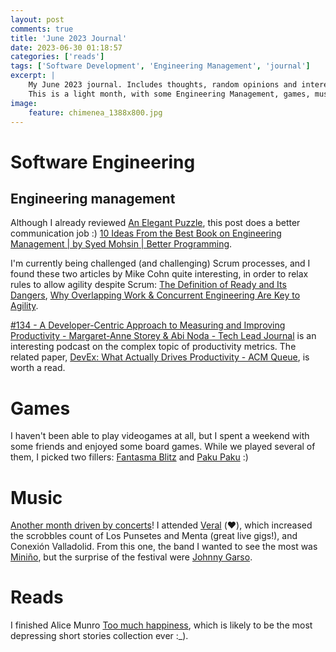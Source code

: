 ```yaml
---
layout: post
comments: true
title: 'June 2023 Journal'
date: 2023-06-30 01:18:57
categories: ['reads']
tags: ['Software Development', 'Engineering Management', 'journal']
excerpt: |
    My June 2023 journal. Includes thoughts, random opinions and interesting content that I ingested during that month.
    This is a light month, with some Engineering Management, games, music and reads.
image:
    feature: chimenea_1388x800.jpg
---
```


# Software Engineering

## Engineering management

Although I already reviewed [An Elegant Puzzle](https://juanignaciosl.github.io/learning/2022/12/07/An_elegant_puzzle.html), this post does a better communication job :) [10 Ideas From the Best Book on Engineering Management \| by Syed Mohsin \| Better Programming](https://betterprogramming.pub/10-ideas-from-the-best-book-on-engineering-management-c3caa706f77c).

I'm currently being challenged (and challenging) Scrum processes, and I found these two articles by Mike Cohn quite interesting, in order to relax rules to allow agility despite Scrum: [The Definition of Ready and Its Dangers](https://www.mountaingoatsoftware.com/blog/the-dangers-of-a-definition-of-ready), [Why Overlapping Work & Concurrent Engineering Are Key to Agility](https://www.mountaingoatsoftware.com/blog/the-importance-of-overlapping-work-in-agile).

[#134 - A Developer-Centric Approach to Measuring and Improving Productivity - Margaret-Anne Storey & Abi Noda - Tech Lead Journal](https://open.spotify.com/episode/0Kfl4uHODruLrj13sxKPMu?si=Tr41rTkoRMynxMOxypkWhA) is an interesting podcast on the complex topic of productivity metrics. The related paper, [DevEx: What Actually Drives Productivity - ACM Queue](https://queue.acm.org/detail.cfm?id=3595878), is worth a read.

# Games

I haven't been able to play videogames at all, but I spent a weekend with some friends and enjoyed some board games. While we played several of them, I picked two fillers: [Fantasma Blitz](https://www.amazon.es/Devir-Fantasma-Blitz-juego-BGBLITZ/dp/B007XDQIOO) and [Paku Paku](https://www.amazon.es/Ravensburger-26726-paku/dp/B01N6WOU3Y) :)

# Music

[Another month driven by concerts](https://www.last.fm/user/juanignaciosl/library/artists?from=2023-06-01&to=2023-07-31)! I attended [Veral](https://www.colectivolaika.com/wp-content/uploads/2023/06/Cartel_Veral_2023_1.jpg) (❤️), which increased the scrobbles count of Los Punsetes and Menta (great live gigs!), and Conexión Valladolid. From this one, the band I wanted to see the most was [Miniño](https://www.last.fm/music/Mini%C3%B1o), but the surprise of the festival were [Johnny Garso](https://www.last.fm/music/Johnny+Garso).

# Reads

I finished Alice Munro [Too much happiness](https://www.goodreads.com/book/show/22024789-demasiada-felicidad), which is likely to be the most depressing short stories collection ever :_).
